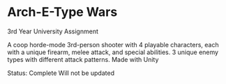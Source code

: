 # Arch-E-Type Wars

3rd Year University Assignment

A coop horde-mode 3rd-person shooter with 4 playable characters, each with a unique firearm, melee attack, and special abilities.
3 unique enemy types with different attack patterns.
Made with Unity

Status: Complete
Will not be updated
